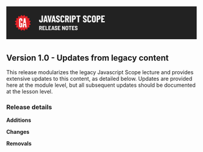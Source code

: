# ![JavaScript Scope - Release Notes](./assets/hero-release-notes.png)

## Version 1.0 - Updates from legacy content

This release modularizes the legacy Javascript Scope lecture and provides extensive updates to this content, as detailed below. Updates are provided here at the module level, but all subsequent updates should be documented at the lesson level.

### Release details

**Additions**

**Changes**

**Removals**
